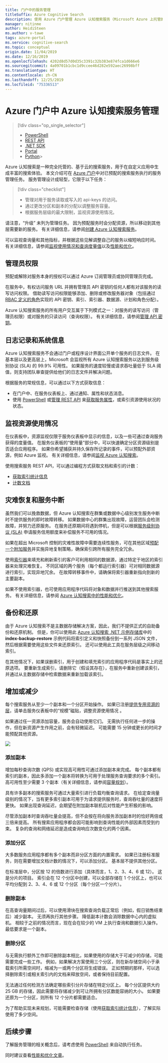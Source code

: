 ```yaml
---
title: 门户中的服务管理
titleSuffix: Azure Cognitive Search
description: 使用 Azure 门户管理 Azure 认知搜索服务（Microsoft Azure 上托管的云搜索服务）。
manager: nitinme
author: HeidiSteen
ms.author: v-tawe
tags: azure-portal
ms.service: cognitive-search
ms.topic: conceptual
origin.date: 11/04/2019
ms.date: 12/16/2019
ms.openlocfilehash: 4202d8d57d0d35c3391c32b383e874fca1d666e6
ms.sourcegitcommit: 4a09701b1cbc1d9ccee46d282e592aec26998bff
ms.translationtype: HT
ms.contentlocale: zh-CN
ms.lasthandoff: 12/25/2019
ms.locfileid: "75336513"
---
```

# <a name="service-administration-for-azure-cognitive-search-in-the-azure-portal"></a>Azure 门户中 Azure 认知搜索服务管理
> [!div class="op_single_selector"]
> * [PowerShell](search-manage-powershell.md)
> * [REST API](https://docs.microsoft.com/rest/api/searchmanagement/)
> * [.NET SDK](https://docs.microsoft.com/dotnet/api/microsoft.azure.management.search)
> * [Portal](search-manage.md)
> * [Python](https://pypi.python.org/pypi/azure-mgmt-search/0.1.0)> 

Azure 认知搜索是一种完全托管的、基于云的搜索服务，用于在自定义应用中生成丰富的搜索体验。 本文介绍可在 [Azure 门户](https://portal.azure.cn)中对已预配的搜索服务执行的服务管理任务。 服务管理设计成轻型，它限于以下任务：

> [!div class="checklist"]
> * 管理对用于服务读取或写入的 api-keys  的访问。
> * 通过更改分区和副本的分配以调整服务容量。
> * 根据服务层级的最大限制，监视资源使用情况。

请注意，“升级”  未列为管理任务。 因为预配服务时会分配资源，所以移动到其他层需要新的服务。 有关详细信息，请参阅[创建 Azure 认知搜索服务](search-create-service-portal.md)。

可以监视查询量和其他指标，并根据这些见解调整自己的服务以缩短响应时间。 有关详细信息，请参阅[监视使用情况和查询度量值](search-monitor-usage.md)以及[性能和优化](search-performance-optimization.md)。

<a id="admin-rights"></a>

## <a name="administrator-rights"></a>管理员权限
预配或解除对服务本身的授权可以通过 Azure 订阅管理员或协同管理员完成。

在服务中，有权访问服务 URL 并拥有管理员 API 密钥的任何人都有对该服务的读写访问权限。 借助读写访问权限能够添加、删除或修改服务器对象（包括通过 [RBAC 定义的角色](search-security-rbac.md)实现的 API 密钥、索引、索引器、数据源、计划和角色分配）。

Azure 认知搜索服务的所有用户交互属于下列模式之一：对服务的读写访问（管理员权限）或对服务的只读访问（查询权限）。 有关详细信息，请参阅[管理 API 密钥](search-security-api-keys.md)。

<a id="sys-info"></a>

## <a name="logging-and-system-information"></a>日志记录和系统信息
Azure 认知搜索服务不会通过门户或程序设计界面公开单个服务的日志文件。 在基本层以及更高层上，Microsoft 会监视所有 Azure 认知搜索服务以达到服务级别协议 (SLA) 的 99.9% 可用性。 如果服务的速度较慢或请求吞吐量低于 SLA 阈值，则支持团队审查提供给他们的日志文件并解决问题。

根据服务的常规信息，可以通过以下方式获取信息：

* 在门户中、在服务仪表板上、通过通知、属性和状态消息。
* 使用 [PowerShell](search-manage-powershell.md) 或[管理 REST API](https://docs.microsoft.com/rest/api/searchmanagement/) 来[获取服务属性](https://docs.microsoft.com/rest/api/searchmanagement/services)，或索引资源使用状况的状态。


<a id="sub-5"></a>

## <a name="monitor-resource-usage"></a>监视资源使用情况
在仪表板中，资源监视仅限于服务仪表板中显示的信息，以及一些可通过查询服务获得的度量值。 在服务仪表板的“使用量”部分中，可以快速确定分区资源级别是否适合应用程序。 如果你希望捕获并持久保存所记录的事件，可以预配外部资源，例如 Azure 监视。 有关详细信息，请参阅[监视 Azure 认知搜索](search-monitor-usage.md)。

使用搜索服务 REST API，可以通过编程方式获取文档和索引的计数： 

* [获取索引统计信息](https://docs.microsoft.com/rest/api/searchservice/Get-Index-Statistics)
* [计数文档](https://docs.microsoft.com/rest/api/searchservice/count-documents)

## <a name="disaster-recovery-and-service-outages"></a>灾难恢复和服务中断

虽然我们可以挽救数据，但 Azure 认知搜索在群集或数据中心级别发生服务中断时不提供服务的即时故障转移。 如果数据中心的群集出现故障，运营团队会检测故障，并努力还原服务。 在服务还原期间将遇到停机，但是可以根据[服务级别协议 (SLA)](https://www.azure.cn/support/legal/sla/) 申请服务信用额度来补偿服务不可用的情况。 

如果在超出 Microsoft 控制的灾难性故障中需要连续性服务，可在其他区域[预配一个附加服务](search-create-service-portal.md)并实施异地复制策略，确保索引跨所有服务完全冗余。

使用[索引器](search-indexer-overview.md)来填充和刷新索引的客户可利用相同的数据源，通过特定于地区的索引器来处理灾难恢复。 不同区域的两个服务（每个都运行索引器）可对相同数据源进行索引，实现异地冗余。 在故障转移事件中，请确保将索引器重新指向到新的主要副本。 

如果不使用索引器，也可使用应用程序代码将对象和数据并行推送到其他搜索服务。 有关详细信息，请参阅 [Azure 认知搜索中的性能和优化](search-performance-optimization.md)。

## <a name="backup-and-restore"></a>备份和还原

由于 Azure 认知搜索不是主数据存储解决方案，因此，我们不提供正式的自助备份和还原机制。 但是，你可以使用此 [Azure 认知搜索 .NET 示例存储库](https://github.com/Azure-Samples/azure-search-dotnet-samples)中的 **index-backup-restore** 示例代码将索引定义和快照备份到一系列 JSON 文件，然后根据需要使用这些文件来还原索引。 还可以使用此工具在服务层级之间移动索引。

在其他情况下，如果误删索引，用于创建和填充索引的应用程序代码是事实上的还原选项。 要重新生成索引，请删除它（假设其存在），在服务中重新创建该索引，并通过从主数据存储中检索数据来重新加载该索引。

<a id="scale"></a>

## <a name="scale-up-or-down"></a>增加或减少
每个搜索服务从至少一个副本和一个分区开始操作。 如果已注册[提供专用资源的层](search-limits-quotas-capacity.md)，请单击服务仪表板中的“规模”磁贴，调整资源使用情况  。

如果通过任一资源添加容量，服务会自动使用它们。 无需执行任何进一步的操作，但在新资源产生作用之前，会有轻微延迟。 可能需要 15 分钟或更长的时间才能预配其他资源。

 ![][10]

### <a name="add-replicas"></a>添加副本
增加每秒查询次数 (QPS) 或实现高可用性可通过添加副本来完成。 每个副本都有索引的副本，因此多添加一个副本将转换为可用于处理服务查询要求的多个索引。 高可用性至少需要 3 个副本（有关详细信息，请参阅[容量规划](search-capacity-planning.md)）。

具有许多副本的搜索服务可通过大量索引进行负载均衡查询请求。 在给定查询量级别的情况下，当有更多索引副本可用于为请求提供服务时，查询吞吐量的速度将更快。 如果出现查询延迟，会期望在附加副本联机后对性能产生积极的影响。

尽管添加副本时查询吞吐量会提高，但不会按在将向服务添加副本时的恰好两倍或三倍来提高。 所有搜索应用程序都会因可能影响到查询性能的外部因素而受到约束。 复杂的查询和网络延迟是造成查询响应次数变化的两个因素。

### <a name="add-partitions"></a>添加分区
大多数服务应用程序都有多个副本而非分区方面的内置需求。 如果已注册标准服务，则在需要增加文档计数的情况下，可以添加分区。 基本层不提供其他分区。

在标准层中，分区按 12 的倍数进行添加（具体而言，1、2、3、4、6 或 12）。 这是分片的项目。 索引会在 12 个分区中创建，可以全部存储在 1 个分区上，也可以平均分配到 2、3、4、6 或 12 个分区（每个分区一个分片）。

### <a name="remove-replicas"></a>删除副本
在高查询量期间过后，可以使用滑块在搜索查询负载正常后（例如，假日销售结束后）减少副本。 无须再执行其他步骤。 降低副本计数会消除数据中心内的虚拟机。 相较于之前的情况而言，现在会在较少的 VM 上执行查询和数据引入操作。 最低要求是一个副本。

### <a name="remove-partitions"></a>删除分区
与无需执行额外工作即可删除副本相比，如果使用的存储大于可减少的存储，可能需要完成一些工作。 例如，如果解决方案使用三个分区，则在新存储空间小于承载索引所需空间时，缩减为一或两个分区将生成错误。 正如预期的那样，可以选择删除索引或相关索引内的文档来释放空间，或者保持目前配置。

无法通过任何检测方法确定哪些索引分片存储在特定分区上。 每个分区提供大约 25 GB 的存储，因此需要将存储减少到可让所拥有分区数能容纳的大小。 如果要还原为一个分区，则所有 12 个分片都需要适合。

为了帮助实现未来规划，可能需要检查存储（使用[获取索引统计信息](https://docs.microsoft.com/rest/api/searchservice/Get-Index-Statistics)），了解实际使用了多少空间。 

<a id="next-steps"></a>

## <a name="next-steps"></a>后续步骤
了解服务管理的相关概念后，请考虑使用 [PowerShell](search-manage-powershell.md) 来自动执行任务。

同时建议查看[性能和优化文章](search-performance-optimization.md)。

<!--Image references-->
[10]: ./media/search-manage/Azure-Search-Manage-3-ScaleUp.png



